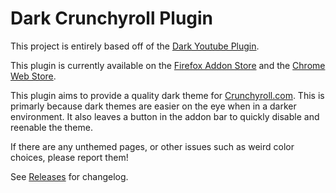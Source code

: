 # Dark Crunchyroll Plugin
This project is entirely based off of the [Dark Youtube Plugin](https://github.com/stormbreakerbg/Dark-youtube-plugin-chrome).

This plugin is currently available on the [Firefox Addon Store](https://addons.mozilla.org/en-US/firefox/addon/dark-skin-crunchyroll) and the [Chrome Web Store](https://chrome.google.com/webstore/detail/dark-skin-for-crunchyroll/agjiicokbioponboibkfhfgmhcacafph).

This plugin aims to provide a quality dark theme for [Crunchyroll.com](https://crunchyroll.com).  This is primarly because dark themes are easier on the eye when in a darker environment.
It also leaves a button in the addon bar to quickly disable and reenable the theme.

If there are any unthemed pages, or other issues such as weird color choices, please report them!

See [Releases](https://github.com/link07/Dark-Crunchyroll-Plugin-Chrome/releases) for changelog.